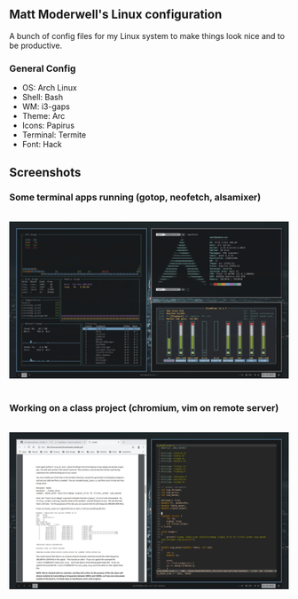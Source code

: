 ## Matt Moderwell's Linux configuration
A bunch of config files for my Linux system to make things look nice and to be productive.

### General Config
* OS: Arch Linux
* Shell: Bash
* WM: i3-gaps
* Theme: Arc
* Icons: Papirus
* Terminal: Termite
* Font: Hack

## Screenshots

### Some terminal apps running (gotop, neofetch, alsamixer)
&nbsp;
![Terminal Apps](/screens/info.png?raw=true "Some terminal programs")
&nbsp;
&nbsp;
### Working on a class project (chromium, vim on remote server)
&nbsp;
![Project](/screens/coding.png?raw=true "Working on a project")



